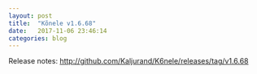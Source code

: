 ```yaml
---
layout: post
title:  "Kõnele v1.6.68"
date:   2017-11-06 23:46:14
categories: blog
---
```


Release notes: <http://github.com/Kaljurand/K6nele/releases/tag/v1.6.68>
